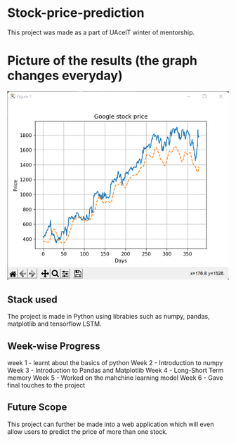# Stock-price-prediction

This project was made as a part of UAceIT winter of mentorship.

# Picture of the results (the graph changes everyday)
![Result](GraphSS.png)


## Stack used
The project is made in Python using librabies such as numpy, pandas, matplotlib and tensorflow LSTM.


## Week-wise Progress
week 1 - learnt about the basics of python
Week 2 - Introduction to numpy
Week 3 - Introduction to Pandas and Matplotlib
Week 4 - Long-Short Term memory
Week 5 - Worked on the mahchine learning model
Week 6 - Gave final touches to the project

## Future Scope
This project can further be made into a web application which will even allow users to predict the price of more than one stock.

